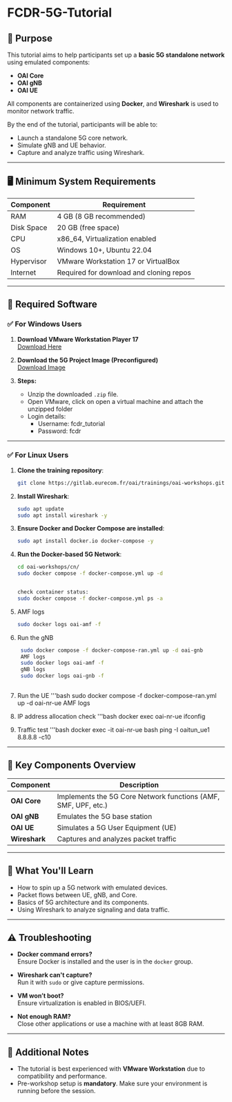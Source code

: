 
# FCDR-5G-Tutorial

## 🎯 Purpose

This tutorial aims to help participants set up a **basic 5G standalone network** using emulated components:
- **OAI Core**
- **OAI gNB**
- **OAI UE**

All components are containerized using **Docker**, and **Wireshark** is used to monitor network traffic.

By the end of the tutorial, participants will be able to:
- Launch a standalone 5G core network.
- Simulate gNB and UE behavior.
- Capture and analyze traffic using Wireshark.

---

## 🖥️ Minimum System Requirements

| Component         | Requirement           |
|------------------|------------------------|
| RAM              | 4 GB (8 GB recommended) |
| Disk Space       | 20 GB (free space)     |
| CPU              | x86_64, Virtualization enabled |
| OS               | Windows 10+, Ubuntu 22.04 |
| Hypervisor       | VMware Workstation 17 or VirtualBox |
| Internet         | Required for download and cloning repos |

---

## 🧰 Required Software

### ✅ **For Windows Users**

1. **Download VMware Workstation Player 17**  
   [Download Here](https://www.techspot.com/downloads/1969-vmware-player.html)

2. **Download the 5G Project Image (Preconfigured)**  
   [Download Image](https://drive.google.com/file/d/1XSxpMAzb3CWF2XE2kC_qO2JteYWWUlGR/view?usp=sharing)

3. **Steps:**
   - Unzip the downloaded `.zip` file.
   - Open VMware, click on open a virtual machine and attach the unzipped folder
   - Login details:
      - Username: fcdr_tutorial
      - Password: fcdr

---

### ✅ **For Linux Users**

1. **Clone the training repository**:
   ```bash
   git clone https://gitlab.eurecom.fr/oai/trainings/oai-workshops.git
   ```

2. **Install Wireshark**:
   ```bash
   sudo apt update
   sudo apt install wireshark -y
   ```

3. **Ensure Docker and Docker Compose are installed**:
   ```bash
   sudo apt install docker.io docker-compose -y
   ```

4. **Run the Docker-based 5G Network**:
   ```bash
   cd oai-workshops/cn/
   sudo docker compose -f docker-compose.yml up -d 


   check container status:
   sudo docker compose -f docker-compose.yml ps -a
5. AMF logs
   ```bash
   sudo docker logs oai-amf -f
   
6. Run the gNB
   ```bash
    sudo docker compose -f docker-compose-ran.yml up -d oai-gnb
    AMF logs
    sudo docker logs oai-amf -f
    gNB logs
    sudo docker logs oai-gnb -f
    
7.  Run the UE
    '''bash
    sudo docker compose -f docker-compose-ran.yml up -d oai-nr-ue
    AMF logs
9. IP  address allocation check
     '''bash
      docker exec oai-nr-ue ifconfig
10. Traffic test
    '''bash
    docker exec -it oai-nr-ue bash
    ping -I oaitun_ue1 8.8.8.8 -c10
    

---

## 🔧 Key Components Overview

| Component | Description |
|----------|-------------|
| **OAI Core** | Implements the 5G Core Network functions (AMF, SMF, UPF, etc.) |
| **OAI gNB** | Emulates the 5G base station |
| **OAI UE**  | Simulates a 5G User Equipment (UE) |
| **Wireshark** | Captures and analyzes packet traffic |

---

## 🧪 What You'll Learn

- How to spin up a 5G network with emulated devices.
- Packet flows between UE, gNB, and Core.
- Basics of 5G architecture and its components.
- Using Wireshark to analyze signaling and data traffic.

---

## ⚠️ Troubleshooting

- **Docker command errors?**  
  Ensure Docker is installed and the user is in the `docker` group.

- **Wireshark can't capture?**  
  Run it with `sudo` or give capture permissions.

- **VM won’t boot?**  
  Ensure virtualization is enabled in BIOS/UEFI.

- **Not enough RAM?**  
  Close other applications or use a machine with at least 8GB RAM.

---

## 📌 Additional Notes

- The tutorial is best experienced with **VMware Workstation** due to compatibility and performance.
- Pre-workshop setup is **mandatory**. Make sure your environment is running before the session.
